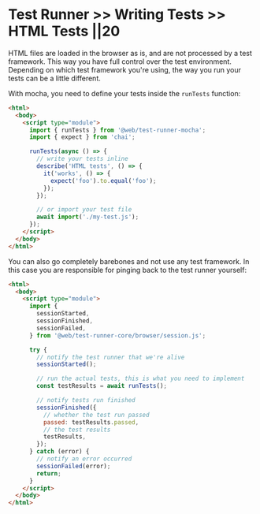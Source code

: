 # Test Runner >> Writing Tests >> HTML Tests ||20

HTML files are loaded in the browser as is, and are not processed by a test framework. This way you have full control over the test environment. Depending on which test framework you're using, the way you run your tests can be a little different.

With mocha, you need to define your tests inside the `runTests` function:

```html
<html>
  <body>
    <script type="module">
      import { runTests } from '@web/test-runner-mocha';
      import { expect } from 'chai';

      runTests(async () => {
        // write your tests inline
        describe('HTML tests', () => {
          it('works', () => {
            expect('foo').to.equal('foo');
          });
        });

        // or import your test file
        await import('./my-test.js');
      });
    </script>
  </body>
</html>
```

You can also go completely barebones and not use any test framework. In this case you are responsible for pinging back to the test runner yourself:

```html
<html>
  <body>
    <script type="module">
      import {
        sessionStarted,
        sessionFinished,
        sessionFailed,
      } from '@web/test-runner-core/browser/session.js';

      try {
        // notify the test runner that we're alive
        sessionStarted();

        // run the actual tests, this is what you need to implement
        const testResults = await runTests();

        // notify tests run finished
        sessionFinished({
          // whether the test run passed
          passed: testResults.passed,
          // the test results
          testResults,
        });
      } catch (error) {
        // notify an error occurred
        sessionFailed(error);
        return;
      }
    </script>
  </body>
</html>
```
